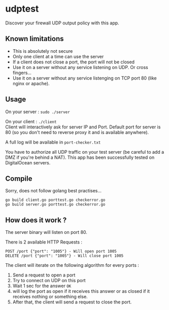 udptest
=======

Discover your firewall UDP output policy with this app.

## Known limitations

 * This is absolutely not secure
 * Only one client at a time can use the server
 * If a client does not close a port, the port will not be closed
 * Use it on a server without any service listening on UDP. Or cross fingers...
 * Use it on a server without any service listenging on TCP port 80 (like nginx or apache).

## Usage

On your server : `sudo ./server`

On your client : `./client`  
Client will interactively ask for server IP and Port. Default port for server is 80 (so you don't need to reverse proxy it and is available anywhere).

A full log will be available in `port-checker.txt`

You have to authorize all UDP traffic on your test server (be careful to add a DMZ if you're behind a NAT).
This app has been successfully tested on DigitalOcean servers.

## Compile

Sorry, does not follow golang best practises...

```
go build client.go porttest.go checkerror.go
go build server.go porttest.go checkerror.go
```

## How does it work ?

The server binary will listen on port 80.

There is 2 available HTTP Requests :

```
POST /port {"port": "1005"} - Will open port 1005
DELETE /port {"port": "1005"} - Will close port 1005
```

The client will iterate on the following algorithm for every ports :

 1. Send a request to open a port
 2. Try to connect on UDP on this port
 3. Wait 1 sec for the answer `OK`
 4. will log the port as open if it receives this answer or as closed if it receives nothing or something else.
 5. After that, the client will send a request to close the port.

